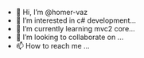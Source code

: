 - 👋 Hi, I’m @homer-vaz
- 👀 I’m interested in c# development...
- 🌱 I’m currently learning mvc2 core...
- 💞️ I’m looking to collaborate on ...
- 📫 How to reach me ...

<!---
homer-vaz/homer-vaz is a ✨ special ✨ repository because its `README.md` (this file) appears on your GitHub profile.
You can click the Preview link to take a look at your changes.
--->
